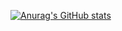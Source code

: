 [![Anurag's GitHub stats](https://github-readme-stats.vercel.app/api?username=MatL98)](https://github.com/anuraghazra/github-readme-stats)



